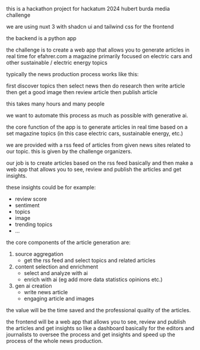 this is a hackathon project for hackatum 2024 hubert burda media challenge


we are using nuxt 3 with shadcn ui and tailwind css for the frontend

the backend is a python app

the challenge is to create a web app that allows you to generate articles in real time for efahrer.com a magazine primarily focused on electric cars and other sustainable / electric energy topics

typically the news production process works like this:

first discover topics
then select news
then do research
then write article
then get a good image
then review article
then publish article

this takes many hours and many people

we want to automate this process as much as possible with generative ai.

the core function of the app is to generate articles in real time based on a set magazine topics (in this case electric cars, sustainable energy, etc.)

we are provided with a rss feed of articles from given news sites related to our topic. this is given by the challenge organizers.

our job is to create articles based on the rss feed basically and then make a web app that allows you to see, review and publish the articles and get insights.

these insights could be for example:
- review score
- sentiment
- topics
- image
- trending topics
- ...

the core components of the article generation are:
 1) source aggregation
    - get the rss feed and select topics and related articles
2) content selection and enrichment
    - select and analyze with ai
    - enrich with ai (eg add more data statistics opinions etc.)
3) gen ai creation
    - write news article
    - engaging article and images


the value will be the time saved and the professional quality of the articles.


the frontend will be a web app that allows you to see, review and publish the articles and get insights
so like a dashboard basically for the editors and journalists to oversee the process and get insights and speed up the process of the whole news production.

